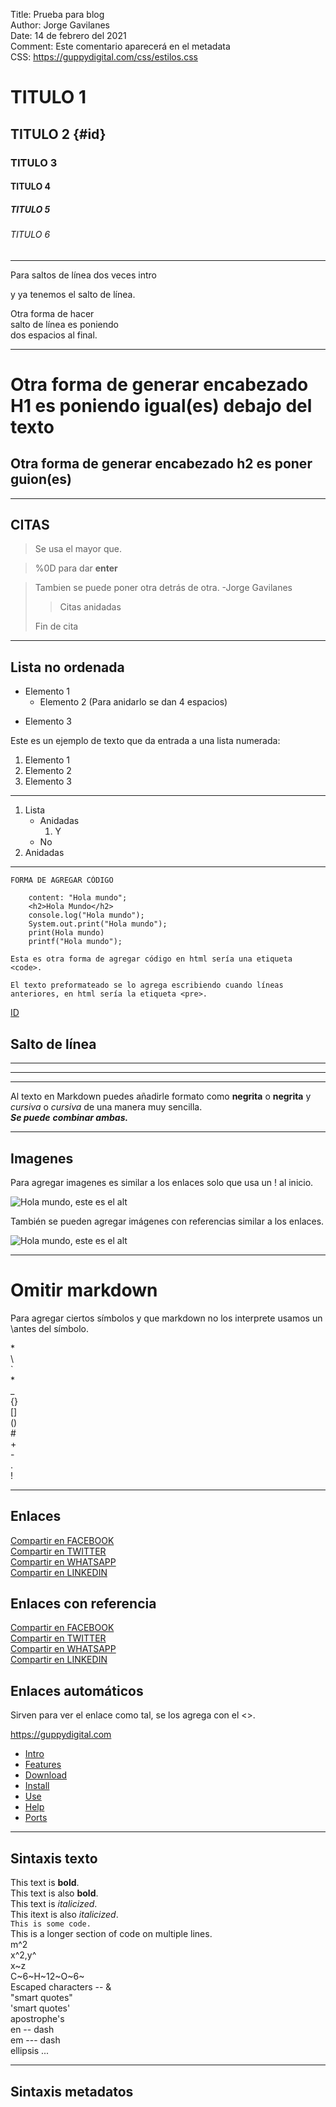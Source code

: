 Title:    Prueba para blog  
Author:   Jorge Gavilanes  
Date:     14 de febrero del 2021  
Comment:  Este comentario aparecerá en el metadata  
CSS:      https://guppydigital.com/css/estilos.css

# TITULO 1
## TITULO 2 {#id}
### TITULO 3
#### TITULO 4
##### TITULO 5
###### TITULO 6

---
Para saltos de línea dos veces intro

y ya tenemos el salto de línea.

Otra forma de hacer  
salto de línea es poniendo  
dos espacios al final.

---

Otra forma de generar encabezado H1 es poniendo igual(es) debajo del texto
=
Otra forma de generar encabezado h2 es poner guion(es)
-

***

CITAS
-

> Se usa el mayor que.

>%0D para dar **enter**


>Tambien se puede poner otra detrás de otra. -Jorge Gavilanes
>
>>Citas anidadas
>
>Fin de cita

___


**Lista no ordenada**
-
- Elemento 1
    * Elemento 2 (Para anidarlo se dan 4 espacios)
+ Elemento 3

Este es un ejemplo de texto que da entrada a una lista numerada:

1. Elemento 1
2. Elemento 2
3. Elemento 3

---

1. Lista
    * Anidadas
        1. Y
    - No
2. Anidadas

---

~~~
FORMA DE AGREGAR CÓDIGO

    content: "Hola mundo";
    <h2>Hola Mundo</h2>
    console.log("Hola mundo");
    System.out.print("Hola mundo");
    print(Hola mundo)
    printf("Hola mundo");
~~~

`Esta es otra forma de agregar código en html sería una etiqueta <code>.`

    El texto preformateado se lo agrega escribiendo cuando líneas anteriores, en html sería la etiqueta <pre>.

[ID](#id)

## Salto de línea
***
---
___


Al texto en Markdown puedes añadirle formato como **negrita** o __negrita__ y *cursiva* o _cursiva_ de una manera muy sencilla.  
***Se puede*** ___combinar ambas.___

---

## Imagenes

Para agregar imagenes es similar a los enlaces solo que usa un ! al inicio.

![Hola mundo, este es el alt](https://guppydigital.com/media/src/SitiosWeb_principal.svg "Título alternativo")

También se pueden agregar imágenes con referencias similar a los enlaces.

![Hola mundo, este es el alt][imagen]

[imagen]: https://guppydigital.com/media/src/SitiosWeb_principal.svg "Título alternativo"

---

# Omitir markdown

Para agregar ciertos símbolos y que markdown no los interprete usamos un \antes del símbolo.

\*  
\\  
\`  
\*  
\_  
\{}  
\[]  
\()  
\#  
\+  
\-  
\.  
\!

---

## Enlaces

[Compartir en FACEBOOK](https://www.facebook.com/sharer/sharer.php?u=https://getcode.ml)  
[Compartir en TWITTER](https://twitter.com/intent/tweet?text=Hola%20mundo%0D&url=https://getcode.ml&hashtags=programacion)  
[Compartir en WHATSAPP](https://api.whatsapp.com/send?text=Hola%20:3%0DComparte%20mi%20nueva%20pagina%0Dhttps://getcode.ml)  
[Compartir en LINKEDIN](https://www.linkedin.com/sharing/share-offsite/?url=https://getcode.ml)

## Enlaces con referencia

[Compartir en FACEBOOK][facebook]  
[Compartir en TWITTER][twitter]  
[Compartir en WHATSAPP][whatsapp]  
[Compartir en LINKEDIN][linkedin]

[facebook]: https://www.facebook.com/sharer/sharer.php?u=https://getcode.ml

[twitter]: https://twitter.com/intent/tweet?text=Hola%20mundo%0D&url=https://getcode.ml&hashtags=programacion

[whatsapp]: https://api.whatsapp.com/send?text=Hola%20:3%0DComparte%20mi%20nueva%20pagina%0Dhttps://getcode.ml

[linkedin]: https://www.linkedin.com/sharing/share-offsite/?url=https://getcode.ml

## Enlaces automáticos

Sirven para ver el enlace como tal, se los agrega con el <>.

<https://guppydigital.com>

<!-- Navigational markup, not in MMD -->
<ul class="nav">
<li class="nav-active"><a href="./">Intro</a></li>
<li><a href="features/">Features</a></li>
<li><a href="download/">Download</a></li>
<li><a href="install/">Install</a></li>
<li><a href="use/">Use</a></li>
<li><a href="help/">Help</a></li>
<li><a href="ports/">Ports</a></li>
</ul>

---

## Sintaxis texto

This text is **bold**.  
This text is also __bold__.  
This text is *italicized*.  
This itext is also _italicized_.  
`This is some code.`  
	This is a longer
	section of code
	on multiple lines.  
m^2  
x^2,y^  
x~z  
C~6~H~12~O~6~  
Escaped characters -- \&  
"smart quotes"  
'smart quotes'  
apostrophe's  
en -- dash  
em --- dash  
ellipsis ...

---

## Sintaxis metadatos

